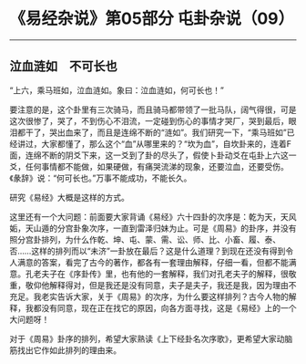 # 《易经杂说》第05部分 屯卦杂说（09）

------

## 泣血涟如　不可长也

“上六，乘马班如，泣血涟如。象曰：泣血涟如，何可长也！”

要注意的是，这个卦里有三次骑马，而且骑马都带领了一批马队，阔气得很，可是这次很惨了，哭了，不到伤心不泪流，一定碰到伤心的事情才哭厂，哭到最后，眼泪都干了，哭出血来了，而且是连绵不断的“涟如”。我们研究一下，“乘马班如”已经讲过，大家都懂了，那么这个“血”从哪里来的？“坎为血”，自坎卦来的，连着F面，连绵不断的阴爻下来，这一爻到了卦的尽头了，假使卜卦动爻在屯卦上六这一爻，任何事情都不能做，如果硬做，有痛哭流涕的现象，还要泣血，还要受伤。《彖辞》说：“何可长也。”万事不能成功，不能长久。

研究《易经》大概是这样的方式。

这里还有一个大问题：前面要大家背诵《易经》六十四卦的次序是：乾为天，天风姤，天山遁的分宫卦象次序，一直到雷泽归妹为止。可是《周易》的卦序，并没有照分宫卦排列，为什么作乾、坤、屯、蒙、需、讼、师、比、小畜、履、泰、否……这样的排列而以“未济”一卦放在最后？这是什么道理？到现在还没有得到令人满意的答案，看完了古今的著作，都各有一套理由解释，仔细一看，但都不能满意。孔老夫子在《序卦传》里，也有他的一套解释，我们对孔老夫子的解释，很敬重，敬仰他解释得对，但是我还是没有同意，夫子是夫子，我还是我，因为理由不充足。我老实告诉大家，关于《周易》的次序，为什么要这样排列？古今人物的解释，我都没有同意，现在正在找它的原因，向各方面寻找，这是《易经》上的一个大问题呀！

对于《周易》卦序的排列，希望大家熟读《上下经卦名次序歌》，更希望大家动脑筋找出它作如此排列的理由来。